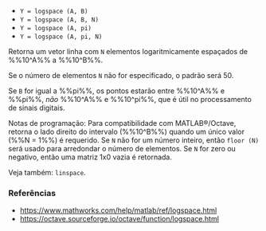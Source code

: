 * `Y = logspace (A, B)`
* `Y = logspace (A, B, N)`
* `Y = logspace (A, pi)`
* `Y = logspace (A, pi, N)`

Retorna um vetor linha com `N` elementos logaritmicamente espaçados de
%%10^A%% a %%10^B%%.

Se o número de elementos `N` não for especificado, o padrão será 50.

Se `B` for igual a %%pi%%, os pontos estarão entre %%10^A%% e %%pi%%, _não_ %%10^A%%
e %%10^pi%%, que é útil no processamento de sinais digitais.

Notas de programação: Para compatibilidade com MATLAB&reg;/Octave, retorna o
lado direito do intervalo (%%10^B%%) quando um único valor (%%N = 1%%) é
requerido. Se `N` não for um número inteiro, então `floor (N)` será usado para
arredondar o número de elementos. Se `N` for zero ou negativo, então uma
matriz 1x0 vazia é retornada.

Veja também: `linspace`.

### Referências

* https://www.mathworks.com/help/matlab/ref/logspace.html
* https://octave.sourceforge.io/octave/function/logspace.html
